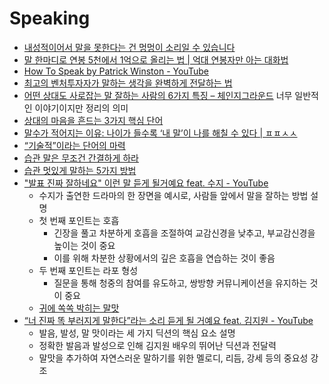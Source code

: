 Speaking
========

* [내성적이어서 말을 못한다는 건 멍멍이 소리일 수 있습니다](http://outstanding.kr/smalltalkkk20170524/)
* [말 한마디로 연봉 5천에서 1억으로 올리는 법 | 억대 연봉자만 아는 대화법](https://www.youtube.com/watch?v=Mda9mjI42cg)
* [How To Speak by Patrick Winston - YouTube](https://www.youtube.com/watch?v=Unzc731iCUY)
* [최고의 벤처투자자가 말하는 생각을 완벽하게 전달하는 법](https://brunch.co.kr/@rickeygo/382)
* [어떤 상대도 사로잡는 말 잘하는 사람의 6가지 특징 – 체인지그라운드](http://thechangeground.com/archives/16931) 너무 일반적인 이야기이지만 정리의 의미
* [상대의 마음을 흔드는 3가지 핵심 단어](http://moneyman.kr/archives/4595)
* [말수가 적어지는 이유: 나이가 들수록 ‘내 말’이 나를 해칠 수 있다 | ㅍㅍㅅㅅ](https://ppss.kr/archives/250806)
* [“기술적”이라는 단어의 마력](https://www.sungdoo.dev/opinion/magic-of-word-technical)
* [습관 말은 무조건 간결하게 하라](http://moneyman.kr/archives/1944)
* [습관 멋있게 말하는 5가지 방법](http://moneyman.kr/archives/3513)
* ["발표 진짜 잘하네요" 이런 말 듣게 될거예요 feat. 수지 - YouTube](https://www.youtube.com/watch?v=_PYaipwX4Jw)
  * 수지가 출연한 드라마의 한 장면을 예시로, 사람들 앞에서 말을 잘하는 방법 설명
  * 첫 번째 포인트는 호흡
    * 긴장을 풀고 차분하게 호흡을 조절하여 교감신경을 낮추고, 부교감신경을 높이는 것이 중요
    * 이를 위해 차분한 상황에서의 깊은 호흡을 연습하는 것이 좋음
  * 두 번째 포인트는 라포 형성
    * 질문을 통해 청중의 참여를 유도하고, 쌍방향 커뮤니케이션을 유지하는 것이 중요
  * [귀에 쏙쏙 박히는 말맛](https://tartan-leaf-a19.notion.site/9be6d59eb2a44f9dbb80bb46f2eb802b)
* [“너 진짜 똑 부러지게 말한다”라는 소리 듣게 될 거예요 feat. 김지원 - YouTube](https://www.youtube.com/watch?v=Ctxl9uZusn0)
  * 발음, 발성, 말 맛이라는 세 가지 딕션의 핵심 요소 설명
  * 정확한 발음과 발성으로 인해 김지원 배우의 뛰어난 딕션과 전달력
  * 말맛을 추가하여 자연스러운 말하기를 위한 멜로디, 리듬, 강세 등의 중요성 강조
